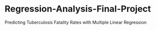 # Regression-Analysis-Final-Project
Predicting Tuberculosis Fatality Rates with Multiple Linear Regression
